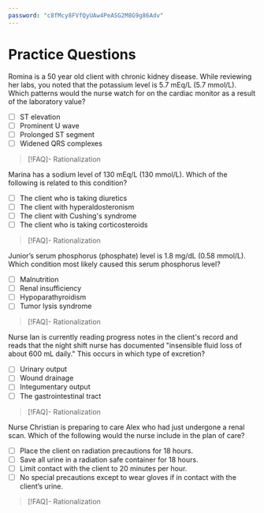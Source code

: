 ```yaml
---
password: "c8fMcy8FVfQyUAw4PeASG2M8G9g86Adv"
---
```

# Practice Questions
Romina is a 50 year old client with chronic kidney disease. While reviewing her labs, you noted that the potassium level is 5.7 mEq/L (5.7 mmol/L). Which patterns would the nurse watch for on the cardiac monitor as a result of the laboratory value? 
- [ ] ST elevation
- [ ] Prominent U wave
- [ ] Prolonged ST segment
- [ ] Widened QRS complexes
>[!FAQ]- Rationalization
>

Marina has a sodium level of 130 mEq/L (130 mmol/L). Which of the following is related to this condition?
- [ ] The client who is taking diuretics
- [ ] The client with hyperaldosteronism
- [ ] The client with Cushing's syndrome
- [ ] The client who is taking corticosteroids
>[!FAQ]- Rationalization
>

Junior’s serum phosphorus (phosphate) level is 1.8 mg/dL (0.58 mmol/L). Which condition most likely caused this serum phosphorus level?
- [ ] Malnutrition
- [ ] Renal insufficiency
- [ ] Hypoparathyroidism
- [ ] Tumor lysis syndrome
>[!FAQ]- Rationalization
>

Nurse Ian is currently reading progress notes in the client's record and reads that the night shift nurse has documented "insensible fluid loss of about 600 mL daily." This occurs in which type of excretion?
- [ ] Urinary output
- [ ] Wound drainage
- [ ] Integumentary output
- [ ] The gastrointestinal tract
>[!FAQ]- Rationalization
>

Nurse Christian is preparing to care Alex who had just undergone a renal scan. Which of the following would the nurse include in the plan of care?
- [ ] Place the client on radiation precautions for 18 hours.
- [ ] Save all urine in a radiation safe container for 18 hours.
- [ ] Limit contact with the client to 20 minutes per hour.
- [ ] No special precautions except to wear gloves if in contact with the client’s urine.
>[!FAQ]- Rationalization
>

